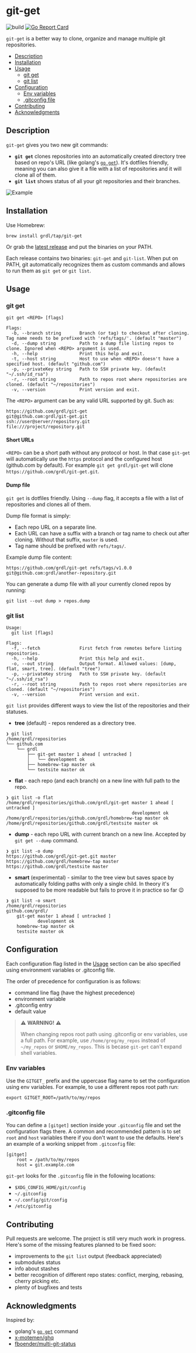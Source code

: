 
# git-get

![build](https://github.com/grdl/git-get/workflows/build/badge.svg)
[![Go Report Card](https://goreportcard.com/badge/github.com/grdl/git-get)](https://goreportcard.com/report/github.com/grdl/git-get)

`git-get` is a better way to clone, organize and manage multiple git repositories. 

* [Description](#description)
* [Installation](#installation)
* [Usage](#usage)
  * [git get](#git-get-1)
  * [git list](#git-list)
* [Configuration](#configuration)
  * [Env variables](#env-variables)
  * [.gitconfig file](#.gitconfig-file)
* [Contributing](#contributing)
* [Acknowledgments](#acknowledgments)

## Description

`git-get` gives you two new git commands:
- **`git get`** clones repositories into an automatically created directory tree based on repo's URL (like golang's [`go get`](https://golang.org/cmd/go/)). It's dotfiles friendly, meaning you can also give it a file with a list of repositories and it will clone all of them.
- **`git list`** shows status of all your git repositories and their branches.

![Example](./docs/example.svg)

## Installation

Use Homebrew:
```
brew install grdl/tap/git-get
```

Or grab the [latest release](https://github.com/grdl/git-get/releases) and put the binaries on your PATH.

Each release contains two binaries: `git-get` and `git-list`. When put on PATH, git automatically recognizes them as custom commands and allows to run them as `git get` or `git list`.


## Usage

### git get
```
git get <REPO> [flags]

Flags:
  -b, --branch string       Branch (or tag) to checkout after cloning. Tag name needs to be prefixed with 'refs/tags/'. (default "master")
  -d, --dump string         Path to a dump file listing repos to clone. Ignored when <REPO> argument is used.
  -h, --help                Print this help and exit.
  -t, --host string         Host to use when <REPO> doesn't have a specified host. (default "github.com")
  -p, --privateKey string   Path to SSH private key. (default "~/.ssh/id_rsa")
  -r, --root string         Path to repos root where repositories are cloned. (default "~/repositories")
  -v, --version             Print version and exit.
```

The `<REPO>` argument can be any valid URL supported by git. Such as:
```
https://github.com/grdl/git-get
git@github.com:grdl/git-get.git
ssh://user@server/repository.git
file:///project/repository.git
```

#### Short URLs

`<REPO>` can be a short path without any protocol or host. In that case `git-get` will automatically use the `https` protocol and the configured host (github.com by default).
For example `git get grdl/git-get` will clone `https://github.com/grdl/git-get.git`.

#### Dump file

`git get` is dotfiles friendly. Using `--dump` flag, it accepts a file with a list of repositories and clones all of them.

Dump file format is simply:
- Each repo URL on a separate line.
- Each URL can have a suffix with a branch or tag name to check out after cloning. Without that suffix, `master` is used.
- Tag name should be prefixed with `refs/tags/`.

Example dump file content:
```
https://github.com/grdl/git-get refs/tags/v1.0.0
git@github.com:grdl/another-repository.git
```

You can generate a dump file with all your currently cloned repos by running:
```
git list --out dump > repos.dump
``` 


### git list
```
Usage:
  git list [flags]

Flags:
  -f, --fetch               First fetch from remotes before listing repositories.
  -h, --help                Print this help and exit.
  -o, --out string          Output format. Allowed values: [dump, flat, smart, tree]. (default "tree")
  -p, --privateKey string   Path to SSH private key. (default "~/.ssh/id_rsa")
  -r, --root string         Path to repos root where repositories are cloned. (default "~/repositories")
  -v, --version             Print version and exit.
```

`git list` provides different ways to view the list of the repositories and their statuses.

- **tree** (default) - repos rendered as a directory tree.
```
❯ git list
/home/grdl/repositories
└── github.com
    └── grdl
        ├── git-get master 1 ahead [ untracked ]
        │   └── development ok
        ├── homebrew-tap master ok
        └── testsite master ok
```

- **flat** - each repo (and each branch) on a new line with full path to the repo.
```
❯ git list -o flat
/home/grdl/repositories/github.com/grdl/git-get master 1 ahead [ untracked ]
                                                development ok
/home/grdl/repositories/github.com/grdl/homebrew-tap master ok
/home/grdl/repositories/github.com/grdl/testsite master ok
```

- **dump** - each repo URL with current branch on a new line. Accepted by `git get --dump` command.
```
❯ git list -o dump
https://github.com/grdl/git-get.git master
https://github.com/grdl/homebrew-tap master
https://github.com/grdl/testsite master
```

- **smart** (experimental) - similar to the tree view but saves space by automatically folding paths with only a single child. In theory it's supposed to be more readable but fails to prove it in practice so far :wink:
```
❯ git list -o smart
/home/grdl/repositories
github.com/grdl/
    git-get master 1 ahead [ untracked ]
            development ok
    homebrew-tap master ok
    testsite master ok
```


## Configuration

Each configuration flag listed in the [Usage](#Usage) section can be also specified using environment variables or .gitconfig file.

The order of precedence for configuration is as follows:
- command line flag (have the highest precedence)
- environment variable
- .gitconfig entry
- default value

> :warning: **WARNING!** :warning:
>
> When changing repos root path using .gitconfig or env variables, use a full path. For example, use `/home/greg/my_repos` instead of `~/my_repos` or `$HOME/my_repos`. This is becase `git-get` can't expand shell variables.


### Env variables

Use the `GITGET_` prefix and the uppercase flag name to set the configuration using env variables. For example, to use a different repos root path run:
```
export GITGET_ROOT=/path/to/my/repos
```

### .gitconfig file

You can define a `[gitget]` section inside your `.gitconfig` file and set the configuration flags there. A common and recommended pattern is to set `root` and `host` variables there if you don't want to use the defaults. Here's an example of a working snippet from `.gitconfig` file:
```
[gitget]
    root = /path/to/my/repos
    host = git.example.com
```

`git-get` looks for the `.gitconfig` file in the following locations:
- `$XDG_CONFIG_HOME/git/config`
- `~/.gitconfig`
- `~/.config/git/config`
- `/etc/gitconfig`


## Contributing

Pull requests are welcome. The project is still very much work in progress. Here's some of the missing features planned to be fixed soon:
- improvements to the `git list` output (feedback appreciated)
- submodules status
- info about stashes
- better recognition of different repo states: conflict, merging, rebasing, cherry picking etc.
- plenty of bugfixes and tests


## Acknowledgments

Inspired by:
- golang's [`go get`](https://golang.org/cmd/go/) command
- [x-motemen/ghq](https://github.com/x-motemen/ghq)
- [fboender/multi-git-status](https://github.com/fboender/multi-git-status)
